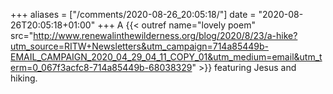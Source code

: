 +++
aliases = ["/comments/2020-08-26_20:05:18/"]
date = "2020-08-26T20:05:18+01:00"
+++
 A {{< outref name="lovely poem" src="http://www.renewalinthewilderness.org/blog/2020/8/23/a-hike?utm_source=RITW+Newsletters&utm_campaign=714a85449b-EMAIL_CAMPAIGN_2020_04_29_04_11_COPY_01&utm_medium=email&utm_term=0_067f3acfc8-714a85449b-68038329" >}} featuring Jesus and hiking.
